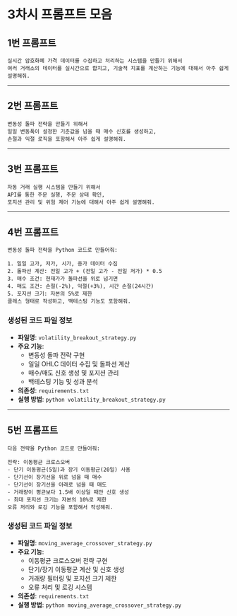 # 3차시 프롬프트 모음

## 1번 프롬프트
```text
실시간 암호화폐 가격 데이터를 수집하고 처리하는 시스템을 만들기 위해서
여러 거래소의 데이터를 실시간으로 합치고, 기술적 지표를 계산하는 기능에 대해서 아주 쉽게 설명해줘.
```


---

## 2번 프롬프트
```text
변동성 돌파 전략을 만들기 위해서
일일 변동폭이 설정한 기준값을 넘을 때 매수 신호를 생성하고,
손절과 익절 로직을 포함해서 아주 쉽게 설명해줘.
```


---

## 3번 프롬프트
```text
자동 거래 실행 시스템을 만들기 위해서
API를 통한 주문 실행, 주문 상태 확인,
포지션 관리 및 위험 제어 기능에 대해서 아주 쉽게 설명해줘.
```


---

## 4번 프롬프트
```text
변동성 돌파 전략을 Python 코드로 만들어줘:

1. 일일 고가, 저가, 시가, 종가 데이터 수집
2. 돌파선 계산: 전일 고가 + (전일 고가 - 전일 저가) * 0.5
3. 매수 조건: 현재가가 돌파선을 위로 넘기면
4. 매도 조건: 손절(-2%), 익절(+3%), 시간 손절(24시간)
5. 포지션 크기: 자본의 5%로 제한
클래스 형태로 작성하고, 백테스팅 기능도 포함해줘.
```

### 생성된 코드 파일 정보
- **파일명**: `volatility_breakout_strategy.py`
- **주요 기능**: 
  - 변동성 돌파 전략 구현
  - 일일 OHLC 데이터 수집 및 돌파선 계산
  - 매수/매도 신호 생성 및 포지션 관리
  - 백테스팅 기능 및 성과 분석
- **의존성**: `requirements.txt`
- **실행 방법**: `python volatility_breakout_strategy.py`

---

## 5번 프롬프트
```text
다음 전략을 Python 코드로 만들어줘:

전략: 이동평균 크로스오버
- 단기 이동평균(5일)과 장기 이동평균(20일) 사용
- 단기선이 장기선을 위로 넘을 때 매수
- 단기선이 장기선을 아래로 넘을 때 매도
- 거래량이 평균보다 1.5배 이상일 때만 신호 생성
- 최대 포지션 크기는 자본의 10%로 제한
오류 처리와 로깅 기능을 포함해서 작성해줘.
```

### 생성된 코드 파일 정보
- **파일명**: `moving_average_crossover_strategy.py`
- **주요 기능**: 
  - 이동평균 크로스오버 전략 구현
  - 단기/장기 이동평균 계산 및 신호 생성
  - 거래량 필터링 및 포지션 크기 제한
  - 오류 처리 및 로깅 시스템
- **의존성**: `requirements.txt`
- **실행 방법**: `python moving_average_crossover_strategy.py`

